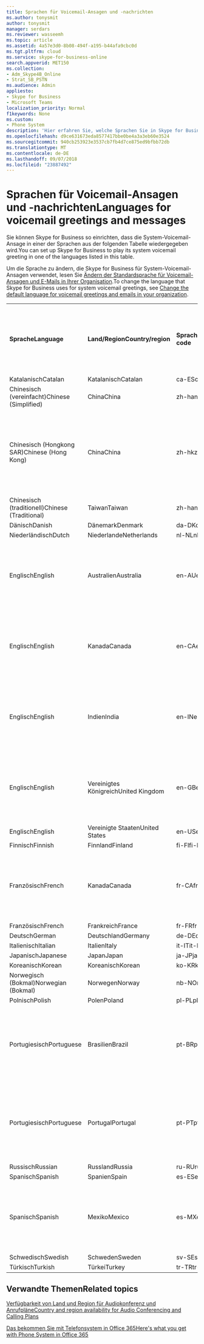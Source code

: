 ```yaml
---
title: Sprachen für Voicemail-Ansagen und -nachrichten
ms.author: tonysmit
author: tonysmit
manager: serdars
ms.reviewer: wasseemh
ms.topic: article
ms.assetid: 4a57e3d0-8b08-494f-a195-b44afa9cbc0d
ms.tgt.pltfrm: cloud
ms.service: skype-for-business-online
search.appverid: MET150
ms.collection:
- Adm_Skype4B_Online
- Strat_SB_PSTN
ms.audience: Admin
appliesto:
- Skype for Business
- Microsoft Teams
localization_priority: Normal
f1keywords: None
ms.custom:
- Phone System
description: 'Hier erfahren Sie, welche Sprachen Sie in Skype for Business für die Standardnachrichten des Systems festlegen können. '
ms.openlocfilehash: d9ce631673eda8577417bbe0be4a3a3eb60e3524
ms.sourcegitcommit: 940cb253923e3537cb7fb4d7ce875ed9bfbb72db
ms.translationtype: MT
ms.contentlocale: de-DE
ms.lasthandoff: 09/07/2018
ms.locfileid: "23887492"
---
```

# <a name="languages-for-voicemail-greetings-and-messages"></a><span data-ttu-id="3f61c-103">Sprachen für Voicemail-Ansagen und -nachrichten</span><span class="sxs-lookup"><span data-stu-id="3f61c-103">Languages for voicemail greetings and messages</span></span>

<span data-ttu-id="3f61c-104">Sie können Skype for Business so einrichten, dass die System-Voicemail-Ansage in einer der Sprachen aus der folgenden Tabelle wiedergegeben wird.</span><span class="sxs-lookup"><span data-stu-id="3f61c-104">You can set up Skype for Business to play its system voicemail greeting in one of the languages listed in this table.</span></span>
  
<span data-ttu-id="3f61c-105">Um die Sprache zu ändern, die Skype for Business für System-Voicemail-Ansagen verwendet, lesen Sie [Ändern der Standardsprache für Voicemail-Ansagen und E-Mails in Ihrer Organisation](change-the-default-language-for-greetings-and-emails.md).</span><span class="sxs-lookup"><span data-stu-id="3f61c-105">To change the language that Skype for Business uses for system voicemail greetings, see [Change the default language for voicemail greetings and emails in your organization](change-the-default-language-for-greetings-and-emails.md).</span></span>
  
|||||||
|:-----|:-----|:-----|:-----|:-----|:-----|
|<span data-ttu-id="3f61c-106">**Sprache**</span><span class="sxs-lookup"><span data-stu-id="3f61c-106">**Language**</span></span> <br/> |<span data-ttu-id="3f61c-107">**Land/Region**</span><span class="sxs-lookup"><span data-stu-id="3f61c-107">**Country/region**</span></span> <br/> |<span data-ttu-id="3f61c-108">**Sprachcode**</span><span class="sxs-lookup"><span data-stu-id="3f61c-108">**Language code**</span></span> <br/> |<span data-ttu-id="3f61c-109">**Für Benutzer in E-Mails sichtbar?**</span><span class="sxs-lookup"><span data-stu-id="3f61c-109">**Available for a user to see it in email?**</span></span> <br/> |<span data-ttu-id="3f61c-110">**Verfügbar bei Anrufen des Benutzers?**</span><span class="sxs-lookup"><span data-stu-id="3f61c-110">**Available when the user calls in?**</span></span> <br/> |<span data-ttu-id="3f61c-111">**Transkription verfügbar?**</span><span class="sxs-lookup"><span data-stu-id="3f61c-111">**Transcription available?**</span></span> <br/> |
|<span data-ttu-id="3f61c-112">Katalanisch</span><span class="sxs-lookup"><span data-stu-id="3f61c-112">Catalan</span></span>  <br/> |<span data-ttu-id="3f61c-113">Katalanisch</span><span class="sxs-lookup"><span data-stu-id="3f61c-113">Catalan</span></span>  <br/> |<span data-ttu-id="3f61c-114">ca-ES</span><span class="sxs-lookup"><span data-stu-id="3f61c-114">ca-ES</span></span>  <br/> |<span data-ttu-id="3f61c-115">Ja</span><span class="sxs-lookup"><span data-stu-id="3f61c-115">Yes</span></span>  <br/> |<span data-ttu-id="3f61c-116">Ja</span><span class="sxs-lookup"><span data-stu-id="3f61c-116">Yes</span></span>  <br/> |<span data-ttu-id="3f61c-117">Nein</span><span class="sxs-lookup"><span data-stu-id="3f61c-117">No</span></span>  <br/> |
|<span data-ttu-id="3f61c-118">Chinesisch (vereinfacht)</span><span class="sxs-lookup"><span data-stu-id="3f61c-118">Chinese (Simplified)</span></span>  <br/> |<span data-ttu-id="3f61c-119">China</span><span class="sxs-lookup"><span data-stu-id="3f61c-119">China</span></span>  <br/> |<span data-ttu-id="3f61c-120">zh-hans</span><span class="sxs-lookup"><span data-stu-id="3f61c-120">zh-hans</span></span>  <br/> |<span data-ttu-id="3f61c-121">Ja</span><span class="sxs-lookup"><span data-stu-id="3f61c-121">Yes</span></span>  <br/> |<span data-ttu-id="3f61c-122">Ja</span><span class="sxs-lookup"><span data-stu-id="3f61c-122">Yes</span></span>  <br/> |<span data-ttu-id="3f61c-123">Ja</span><span class="sxs-lookup"><span data-stu-id="3f61c-123">Yes</span></span>  <br/> |
|<span data-ttu-id="3f61c-124">Chinesisch (Hongkong SAR)</span><span class="sxs-lookup"><span data-stu-id="3f61c-124">Chinese (Hong Kong)</span></span>  <br/> |<span data-ttu-id="3f61c-125">China</span><span class="sxs-lookup"><span data-stu-id="3f61c-125">China</span></span>  <br/> |<span data-ttu-id="3f61c-126">zh-hk</span><span class="sxs-lookup"><span data-stu-id="3f61c-126">zh-hk</span></span>  <br/> |<span data-ttu-id="3f61c-127">Ja, verwendet wird aber Chinesisch (traditionell) (zh-hant).</span><span class="sxs-lookup"><span data-stu-id="3f61c-127">Yes, but Chinese (Traditional) (zh-hant) is used.</span></span>  <br/> | <span data-ttu-id="3f61c-128">Ja</span><span class="sxs-lookup"><span data-stu-id="3f61c-128">Yes</span></span> <br/> |<span data-ttu-id="3f61c-129">Ja, verwendet wird aber Chinesisch (traditionell) (zh-hant).</span><span class="sxs-lookup"><span data-stu-id="3f61c-129">Yes, but Chinese (Traditional) (zh-hant) is used.</span></span>  <br/> |
|<span data-ttu-id="3f61c-130">Chinesisch (traditionell)</span><span class="sxs-lookup"><span data-stu-id="3f61c-130">Chinese (Traditional)</span></span>  <br/> |<span data-ttu-id="3f61c-131">Taiwan</span><span class="sxs-lookup"><span data-stu-id="3f61c-131">Taiwan</span></span>  <br/> |<span data-ttu-id="3f61c-132">zh-hant</span><span class="sxs-lookup"><span data-stu-id="3f61c-132">zh-hant</span></span>  <br/> |<span data-ttu-id="3f61c-133">Ja</span><span class="sxs-lookup"><span data-stu-id="3f61c-133">Yes</span></span>  <br/> |<span data-ttu-id="3f61c-134">Ja</span><span class="sxs-lookup"><span data-stu-id="3f61c-134">Yes</span></span>  <br/> |<span data-ttu-id="3f61c-135">Nein</span><span class="sxs-lookup"><span data-stu-id="3f61c-135">No</span></span>  <br/> |
|<span data-ttu-id="3f61c-136">Dänisch</span><span class="sxs-lookup"><span data-stu-id="3f61c-136">Danish</span></span>  <br/> |<span data-ttu-id="3f61c-137">Dänemark</span><span class="sxs-lookup"><span data-stu-id="3f61c-137">Denmark</span></span>  <br/> |<span data-ttu-id="3f61c-138">da-DK</span><span class="sxs-lookup"><span data-stu-id="3f61c-138">da-DK</span></span>  <br/> |<span data-ttu-id="3f61c-139">Ja</span><span class="sxs-lookup"><span data-stu-id="3f61c-139">Yes</span></span>  <br/> |<span data-ttu-id="3f61c-140">Ja</span><span class="sxs-lookup"><span data-stu-id="3f61c-140">Yes</span></span>  <br/> |<span data-ttu-id="3f61c-141">Nein</span><span class="sxs-lookup"><span data-stu-id="3f61c-141">No</span></span>  <br/> |
|<span data-ttu-id="3f61c-142">Niederländisch</span><span class="sxs-lookup"><span data-stu-id="3f61c-142">Dutch</span></span>  <br/> |<span data-ttu-id="3f61c-143">Niederlande</span><span class="sxs-lookup"><span data-stu-id="3f61c-143">Netherlands</span></span>  <br/> |<span data-ttu-id="3f61c-144">nl-NL</span><span class="sxs-lookup"><span data-stu-id="3f61c-144">nl-NL</span></span>  <br/> |<span data-ttu-id="3f61c-145">Ja</span><span class="sxs-lookup"><span data-stu-id="3f61c-145">Yes</span></span>  <br/> |<span data-ttu-id="3f61c-146">Ja</span><span class="sxs-lookup"><span data-stu-id="3f61c-146">Yes</span></span>  <br/> |<span data-ttu-id="3f61c-147">Nein</span><span class="sxs-lookup"><span data-stu-id="3f61c-147">No</span></span>  <br/> |
|<span data-ttu-id="3f61c-148">Englisch</span><span class="sxs-lookup"><span data-stu-id="3f61c-148">English</span></span>  <br/> |<span data-ttu-id="3f61c-149">Australien</span><span class="sxs-lookup"><span data-stu-id="3f61c-149">Australia</span></span>  <br/> |<span data-ttu-id="3f61c-150">en-AU</span><span class="sxs-lookup"><span data-stu-id="3f61c-150">en-AU</span></span>  <br/> |<span data-ttu-id="3f61c-151">Ja, verwendet wird aber Englisch (USA) (en-US).</span><span class="sxs-lookup"><span data-stu-id="3f61c-151">Yes, but US English (en-US) is used.</span></span>  <br/> |<span data-ttu-id="3f61c-152">Ja</span><span class="sxs-lookup"><span data-stu-id="3f61c-152">Yes</span></span>  <br/> |<span data-ttu-id="3f61c-153">Ja, verwendet wird aber Englisch (USA) (en-US).</span><span class="sxs-lookup"><span data-stu-id="3f61c-153">Yes, but US English (en-US) is used.</span></span>  <br/> |
|<span data-ttu-id="3f61c-154">Englisch</span><span class="sxs-lookup"><span data-stu-id="3f61c-154">English</span></span>  <br/> |<span data-ttu-id="3f61c-155">Kanada</span><span class="sxs-lookup"><span data-stu-id="3f61c-155">Canada</span></span>  <br/> |<span data-ttu-id="3f61c-156">en-CA</span><span class="sxs-lookup"><span data-stu-id="3f61c-156">en-CA</span></span>  <br/> |<span data-ttu-id="3f61c-157">Ja, verwendet wird aber Englisch (USA) (en-US).</span><span class="sxs-lookup"><span data-stu-id="3f61c-157">Yes, but US English (en-US) is used.</span></span>  <br/> |<span data-ttu-id="3f61c-158">Ja</span><span class="sxs-lookup"><span data-stu-id="3f61c-158">Yes</span></span>  <br/> |<span data-ttu-id="3f61c-159">Ja, verwendet wird aber Englisch (USA) (en-US).</span><span class="sxs-lookup"><span data-stu-id="3f61c-159">Yes, but US English (en-US) is used.</span></span>  <br/> |
|<span data-ttu-id="3f61c-160">Englisch</span><span class="sxs-lookup"><span data-stu-id="3f61c-160">English</span></span>  <br/> |<span data-ttu-id="3f61c-161">Indien</span><span class="sxs-lookup"><span data-stu-id="3f61c-161">India</span></span>  <br/> |<span data-ttu-id="3f61c-162">en-IN</span><span class="sxs-lookup"><span data-stu-id="3f61c-162">en-IN</span></span>  <br/> |<span data-ttu-id="3f61c-163">Ja, verwendet wird aber Englisch (USA) (en-US).</span><span class="sxs-lookup"><span data-stu-id="3f61c-163">Yes, but US English (en-US) is used.</span></span>  <br/> |<span data-ttu-id="3f61c-164">Ja</span><span class="sxs-lookup"><span data-stu-id="3f61c-164">Yes</span></span>  <br/> |<span data-ttu-id="3f61c-165">Ja, verwendet wird aber Englisch (USA) (en-US).</span><span class="sxs-lookup"><span data-stu-id="3f61c-165">Yes, but US English (en-US) is used.</span></span>  <br/> |
|<span data-ttu-id="3f61c-166">Englisch</span><span class="sxs-lookup"><span data-stu-id="3f61c-166">English</span></span>  <br/> |<span data-ttu-id="3f61c-167">Vereinigtes Königreich</span><span class="sxs-lookup"><span data-stu-id="3f61c-167">United Kingdom</span></span>  <br/> |<span data-ttu-id="3f61c-168">en-GB</span><span class="sxs-lookup"><span data-stu-id="3f61c-168">en-GB</span></span>  <br/> |<span data-ttu-id="3f61c-169">Ja, verwendet wird aber Englisch (USA) (en-US).</span><span class="sxs-lookup"><span data-stu-id="3f61c-169">Yes, but US English (en-US) is used.</span></span>  <br/> |<span data-ttu-id="3f61c-170">Ja</span><span class="sxs-lookup"><span data-stu-id="3f61c-170">Yes</span></span>  <br/> |<span data-ttu-id="3f61c-171">Ja, verwendet wird aber Englisch (USA) (en-US).</span><span class="sxs-lookup"><span data-stu-id="3f61c-171">Yes, but US English (en-US) is used.</span></span>  <br/> |
|<span data-ttu-id="3f61c-172">Englisch</span><span class="sxs-lookup"><span data-stu-id="3f61c-172">English</span></span>  <br/> |<span data-ttu-id="3f61c-173">Vereinigte Staaten</span><span class="sxs-lookup"><span data-stu-id="3f61c-173">United States</span></span>  <br/> |<span data-ttu-id="3f61c-174">en-US</span><span class="sxs-lookup"><span data-stu-id="3f61c-174">en-US</span></span>  <br/> |<span data-ttu-id="3f61c-175">Ja</span><span class="sxs-lookup"><span data-stu-id="3f61c-175">Yes</span></span>  <br/> |<span data-ttu-id="3f61c-176">Ja</span><span class="sxs-lookup"><span data-stu-id="3f61c-176">Yes</span></span>  <br/> |<span data-ttu-id="3f61c-177">Ja</span><span class="sxs-lookup"><span data-stu-id="3f61c-177">Yes</span></span>  <br/> |
|<span data-ttu-id="3f61c-178">Finnisch</span><span class="sxs-lookup"><span data-stu-id="3f61c-178">Finnish</span></span>  <br/> |<span data-ttu-id="3f61c-179">Finnland</span><span class="sxs-lookup"><span data-stu-id="3f61c-179">Finland</span></span>  <br/> |<span data-ttu-id="3f61c-180">fi-Fl</span><span class="sxs-lookup"><span data-stu-id="3f61c-180">fi-Fl</span></span>  <br/> |<span data-ttu-id="3f61c-181">Ja</span><span class="sxs-lookup"><span data-stu-id="3f61c-181">Yes</span></span>  <br/> |<span data-ttu-id="3f61c-182">Ja</span><span class="sxs-lookup"><span data-stu-id="3f61c-182">Yes</span></span>  <br/> |<span data-ttu-id="3f61c-183">Nein</span><span class="sxs-lookup"><span data-stu-id="3f61c-183">No</span></span>  <br/> |
|<span data-ttu-id="3f61c-184">Französisch</span><span class="sxs-lookup"><span data-stu-id="3f61c-184">French</span></span>  <br/> |<span data-ttu-id="3f61c-185">Kanada</span><span class="sxs-lookup"><span data-stu-id="3f61c-185">Canada</span></span>  <br/> |<span data-ttu-id="3f61c-186">fr-CA</span><span class="sxs-lookup"><span data-stu-id="3f61c-186">fr-CA</span></span>  <br/> |<span data-ttu-id="3f61c-187">Ja, verwendet wird aber Französisch (Frankreich) (fr-FR).</span><span class="sxs-lookup"><span data-stu-id="3f61c-187">Yes, but France French (fr-FR) is used.</span></span>  <br/> |<span data-ttu-id="3f61c-188">Ja</span><span class="sxs-lookup"><span data-stu-id="3f61c-188">Yes</span></span>  <br/> |<span data-ttu-id="3f61c-189">Ja, verwendet wird aber Französisch (Frankreich) (fr-FR).</span><span class="sxs-lookup"><span data-stu-id="3f61c-189">Yes, but France French (fr-FR) is used.</span></span>  <br/> |
|<span data-ttu-id="3f61c-190">Französisch</span><span class="sxs-lookup"><span data-stu-id="3f61c-190">French</span></span>  <br/> |<span data-ttu-id="3f61c-191">Frankreich</span><span class="sxs-lookup"><span data-stu-id="3f61c-191">France</span></span>  <br/> |<span data-ttu-id="3f61c-192">fr-FR</span><span class="sxs-lookup"><span data-stu-id="3f61c-192">fr-FR</span></span>  <br/> |<span data-ttu-id="3f61c-193">Ja</span><span class="sxs-lookup"><span data-stu-id="3f61c-193">Yes</span></span>  <br/> |<span data-ttu-id="3f61c-194">Ja</span><span class="sxs-lookup"><span data-stu-id="3f61c-194">Yes</span></span>  <br/> |<span data-ttu-id="3f61c-195">Ja</span><span class="sxs-lookup"><span data-stu-id="3f61c-195">Yes</span></span>  <br/> |
|<span data-ttu-id="3f61c-196">Deutsch</span><span class="sxs-lookup"><span data-stu-id="3f61c-196">German</span></span>  <br/> |<span data-ttu-id="3f61c-197">Deutschland</span><span class="sxs-lookup"><span data-stu-id="3f61c-197">Germany</span></span>  <br/> |<span data-ttu-id="3f61c-198">de-DE</span><span class="sxs-lookup"><span data-stu-id="3f61c-198">de-DE</span></span>  <br/> |<span data-ttu-id="3f61c-199">Ja</span><span class="sxs-lookup"><span data-stu-id="3f61c-199">Yes</span></span>  <br/> |<span data-ttu-id="3f61c-200">Ja</span><span class="sxs-lookup"><span data-stu-id="3f61c-200">Yes</span></span>  <br/> |<span data-ttu-id="3f61c-201">Ja</span><span class="sxs-lookup"><span data-stu-id="3f61c-201">Yes</span></span>  <br/> |
|<span data-ttu-id="3f61c-202">Italienisch</span><span class="sxs-lookup"><span data-stu-id="3f61c-202">Italian</span></span>  <br/> |<span data-ttu-id="3f61c-203">Italien</span><span class="sxs-lookup"><span data-stu-id="3f61c-203">Italy</span></span>  <br/> |<span data-ttu-id="3f61c-204">it-IT</span><span class="sxs-lookup"><span data-stu-id="3f61c-204">it-IT</span></span>  <br/> |<span data-ttu-id="3f61c-205">Ja</span><span class="sxs-lookup"><span data-stu-id="3f61c-205">Yes</span></span>  <br/> |<span data-ttu-id="3f61c-206">Ja</span><span class="sxs-lookup"><span data-stu-id="3f61c-206">Yes</span></span>  <br/> |<span data-ttu-id="3f61c-207">Ja</span><span class="sxs-lookup"><span data-stu-id="3f61c-207">Yes</span></span>  <br/> |
|<span data-ttu-id="3f61c-208">Japanisch</span><span class="sxs-lookup"><span data-stu-id="3f61c-208">Japanese</span></span>  <br/> |<span data-ttu-id="3f61c-209">Japan</span><span class="sxs-lookup"><span data-stu-id="3f61c-209">Japan</span></span>  <br/> |<span data-ttu-id="3f61c-210">ja-JP</span><span class="sxs-lookup"><span data-stu-id="3f61c-210">ja-JP</span></span>  <br/> |<span data-ttu-id="3f61c-211">Ja</span><span class="sxs-lookup"><span data-stu-id="3f61c-211">Yes</span></span>  <br/> |<span data-ttu-id="3f61c-212">Ja</span><span class="sxs-lookup"><span data-stu-id="3f61c-212">Yes</span></span>  <br/> |<span data-ttu-id="3f61c-213">Nein</span><span class="sxs-lookup"><span data-stu-id="3f61c-213">No</span></span>  <br/> |
|<span data-ttu-id="3f61c-214">Koreanisch</span><span class="sxs-lookup"><span data-stu-id="3f61c-214">Korean</span></span>  <br/> |<span data-ttu-id="3f61c-215">Koreanisch</span><span class="sxs-lookup"><span data-stu-id="3f61c-215">Korean</span></span>  <br/> |<span data-ttu-id="3f61c-216">ko-KR</span><span class="sxs-lookup"><span data-stu-id="3f61c-216">ko-KR</span></span>  <br/> |<span data-ttu-id="3f61c-217">Ja</span><span class="sxs-lookup"><span data-stu-id="3f61c-217">Yes</span></span>  <br/> |<span data-ttu-id="3f61c-218">Ja</span><span class="sxs-lookup"><span data-stu-id="3f61c-218">Yes</span></span>  <br/> |<span data-ttu-id="3f61c-219">Nein</span><span class="sxs-lookup"><span data-stu-id="3f61c-219">No</span></span>  <br/> |
|<span data-ttu-id="3f61c-220">Norwegisch (Bokmal)</span><span class="sxs-lookup"><span data-stu-id="3f61c-220">Norwegian (Bokmal)</span></span>  <br/> |<span data-ttu-id="3f61c-221">Norwegen</span><span class="sxs-lookup"><span data-stu-id="3f61c-221">Norway</span></span>  <br/> |<span data-ttu-id="3f61c-222">nb-NO</span><span class="sxs-lookup"><span data-stu-id="3f61c-222">nb-NO</span></span>  <br/> |<span data-ttu-id="3f61c-223">Ja</span><span class="sxs-lookup"><span data-stu-id="3f61c-223">Yes</span></span>  <br/> |<span data-ttu-id="3f61c-224">Ja</span><span class="sxs-lookup"><span data-stu-id="3f61c-224">Yes</span></span>  <br/> |<span data-ttu-id="3f61c-225">Nein</span><span class="sxs-lookup"><span data-stu-id="3f61c-225">No</span></span>  <br/> |
|<span data-ttu-id="3f61c-226">Polnisch</span><span class="sxs-lookup"><span data-stu-id="3f61c-226">Polish</span></span>  <br/> |<span data-ttu-id="3f61c-227">Polen</span><span class="sxs-lookup"><span data-stu-id="3f61c-227">Poland</span></span>  <br/> |<span data-ttu-id="3f61c-228">pl-PL</span><span class="sxs-lookup"><span data-stu-id="3f61c-228">pl-PL</span></span>  <br/> |<span data-ttu-id="3f61c-229">Ja</span><span class="sxs-lookup"><span data-stu-id="3f61c-229">Yes</span></span>  <br/> | <span data-ttu-id="3f61c-230">Ja</span><span class="sxs-lookup"><span data-stu-id="3f61c-230">Yes</span></span> <br/> |<span data-ttu-id="3f61c-231">Nein</span><span class="sxs-lookup"><span data-stu-id="3f61c-231">No</span></span>  <br/> |
|<span data-ttu-id="3f61c-232">Portugiesisch</span><span class="sxs-lookup"><span data-stu-id="3f61c-232">Portuguese</span></span>  <br/> |<span data-ttu-id="3f61c-233">Brasilien</span><span class="sxs-lookup"><span data-stu-id="3f61c-233">Brazil</span></span>  <br/> |<span data-ttu-id="3f61c-234">pt-BR</span><span class="sxs-lookup"><span data-stu-id="3f61c-234">pt-BR</span></span>  <br/> |<span data-ttu-id="3f61c-235">Ja, verwendet wird aber Portugiesisch (Portugal) (pt-PT).</span><span class="sxs-lookup"><span data-stu-id="3f61c-235">Yes, but Portugal Portuguese (pt-PT) is used.</span></span>  <br/> |<span data-ttu-id="3f61c-236">Ja</span><span class="sxs-lookup"><span data-stu-id="3f61c-236">Yes</span></span>  <br/> |<span data-ttu-id="3f61c-237">Ja</span><span class="sxs-lookup"><span data-stu-id="3f61c-237">Yes</span></span>  <br/> |
|<span data-ttu-id="3f61c-238">Portugiesisch</span><span class="sxs-lookup"><span data-stu-id="3f61c-238">Portuguese</span></span>  <br/> |<span data-ttu-id="3f61c-239">Portugal</span><span class="sxs-lookup"><span data-stu-id="3f61c-239">Portugal</span></span>  <br/> |<span data-ttu-id="3f61c-240">pt-PT</span><span class="sxs-lookup"><span data-stu-id="3f61c-240">pt-PT</span></span>  <br/> |<span data-ttu-id="3f61c-241">Ja</span><span class="sxs-lookup"><span data-stu-id="3f61c-241">Yes</span></span>  <br/> |<span data-ttu-id="3f61c-242">Ja</span><span class="sxs-lookup"><span data-stu-id="3f61c-242">Yes</span></span>  <br/> |<span data-ttu-id="3f61c-243">Ja, verwendet wird aber Portugiesisch (Brasilien) (pt-BR).</span><span class="sxs-lookup"><span data-stu-id="3f61c-243">Yes, but Brazil Portuguese (pt-BR) is used.</span></span>  <br/> |
|<span data-ttu-id="3f61c-244">Russisch</span><span class="sxs-lookup"><span data-stu-id="3f61c-244">Russian</span></span>  <br/> |<span data-ttu-id="3f61c-245">Russland</span><span class="sxs-lookup"><span data-stu-id="3f61c-245">Russia</span></span>  <br/> |<span data-ttu-id="3f61c-246">ru-RU</span><span class="sxs-lookup"><span data-stu-id="3f61c-246">ru-RU</span></span>  <br/> |<span data-ttu-id="3f61c-247">Ja</span><span class="sxs-lookup"><span data-stu-id="3f61c-247">Yes</span></span>  <br/> |<span data-ttu-id="3f61c-248">Ja</span><span class="sxs-lookup"><span data-stu-id="3f61c-248">Yes</span></span>  <br/> |<span data-ttu-id="3f61c-249">Nein</span><span class="sxs-lookup"><span data-stu-id="3f61c-249">No</span></span>  <br/> |
|<span data-ttu-id="3f61c-250">Spanisch</span><span class="sxs-lookup"><span data-stu-id="3f61c-250">Spanish</span></span>  <br/> |<span data-ttu-id="3f61c-251">Spanien</span><span class="sxs-lookup"><span data-stu-id="3f61c-251">Spain</span></span>  <br/> |<span data-ttu-id="3f61c-252">es-ES</span><span class="sxs-lookup"><span data-stu-id="3f61c-252">es-ES</span></span>  <br/> |<span data-ttu-id="3f61c-253">Ja</span><span class="sxs-lookup"><span data-stu-id="3f61c-253">Yes</span></span>  <br/> |<span data-ttu-id="3f61c-254">Ja</span><span class="sxs-lookup"><span data-stu-id="3f61c-254">Yes</span></span>  <br/> |<span data-ttu-id="3f61c-255">Ja</span><span class="sxs-lookup"><span data-stu-id="3f61c-255">Yes</span></span>  <br/> |
|<span data-ttu-id="3f61c-256">Spanisch</span><span class="sxs-lookup"><span data-stu-id="3f61c-256">Spanish</span></span>  <br/> |<span data-ttu-id="3f61c-257">Mexiko</span><span class="sxs-lookup"><span data-stu-id="3f61c-257">Mexico</span></span>  <br/> |<span data-ttu-id="3f61c-258">es-MX</span><span class="sxs-lookup"><span data-stu-id="3f61c-258">es-MX</span></span>  <br/> |<span data-ttu-id="3f61c-259">Ja, verwendet wird aber Spanisch (Spanien) (es-ES).</span><span class="sxs-lookup"><span data-stu-id="3f61c-259">Yes, but Spain Spanish (es-ES) is used.</span></span>  <br/> |<span data-ttu-id="3f61c-260">Ja</span><span class="sxs-lookup"><span data-stu-id="3f61c-260">Yes</span></span>  <br/> |<span data-ttu-id="3f61c-261">Ja, verwendet wird aber Spanisch (Spanien) (es-ES).</span><span class="sxs-lookup"><span data-stu-id="3f61c-261">Yes, but Spain Spanish (es-ES) is used.</span></span>  <br/> |
|<span data-ttu-id="3f61c-262">Schwedisch</span><span class="sxs-lookup"><span data-stu-id="3f61c-262">Swedish</span></span>  <br/> |<span data-ttu-id="3f61c-263">Schweden</span><span class="sxs-lookup"><span data-stu-id="3f61c-263">Sweden</span></span>  <br/> |<span data-ttu-id="3f61c-264">sv-SE</span><span class="sxs-lookup"><span data-stu-id="3f61c-264">sv-SE</span></span>  <br/> |<span data-ttu-id="3f61c-265">Ja</span><span class="sxs-lookup"><span data-stu-id="3f61c-265">Yes</span></span>  <br/> |<span data-ttu-id="3f61c-266">Ja</span><span class="sxs-lookup"><span data-stu-id="3f61c-266">Yes</span></span>  <br/> |<span data-ttu-id="3f61c-267">Nein</span><span class="sxs-lookup"><span data-stu-id="3f61c-267">No</span></span>  <br/> |
|<span data-ttu-id="3f61c-268">Türkisch</span><span class="sxs-lookup"><span data-stu-id="3f61c-268">Turkish</span></span>  <br/> |<span data-ttu-id="3f61c-269">Türkei</span><span class="sxs-lookup"><span data-stu-id="3f61c-269">Turkey</span></span>  <br/> |<span data-ttu-id="3f61c-270">tr-TR</span><span class="sxs-lookup"><span data-stu-id="3f61c-270">tr-TR</span></span>  <br/> |<span data-ttu-id="3f61c-271">Ja</span><span class="sxs-lookup"><span data-stu-id="3f61c-271">Yes</span></span>  <br/> |<span data-ttu-id="3f61c-272">Ja</span><span class="sxs-lookup"><span data-stu-id="3f61c-272">Yes</span></span>  <br/> |<span data-ttu-id="3f61c-273">Nein</span><span class="sxs-lookup"><span data-stu-id="3f61c-273">No</span></span>  <br/> |
   
## <a name="related-topics"></a><span data-ttu-id="3f61c-274">Verwandte Themen</span><span class="sxs-lookup"><span data-stu-id="3f61c-274">Related topics</span></span>
[<span data-ttu-id="3f61c-275">Verfügbarkeit von Land und Region für Audiokonferenz und Anrufpläne</span><span class="sxs-lookup"><span data-stu-id="3f61c-275">Country and region availability for Audio Conferencing and Calling Plans</span></span>](country-and-region-availability-for-audio-conferencing-and-calling-plans/country-and-region-availability-for-audio-conferencing-and-calling-plans.md)

[<span data-ttu-id="3f61c-276">Das bekommen Sie mit Telefonsystem in Office 365</span><span class="sxs-lookup"><span data-stu-id="3f61c-276">Here's what you get with Phone System in Office 365</span></span>](here-s-what-you-get-with-phone-system.md)
  
  
 